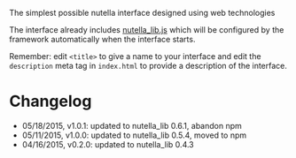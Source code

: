 The simplest possible nutella interface designed using web technologies

The interface already includes [nutella_lib.js](https://github.com/nutella-framework/nutella_lib.js) which will be configured by the framework automatically when the interface starts.

Remember: edit `<title>` to give a name to your interface and edit the `description` meta tag in `index.html` to provide a description of the interface.

# Changelog
- 05/18/2015, v1.0.1: updated to nutella_lib 0.6.1, abandon npm
- 05/11/2015, v1.0.0: updated to nutella_lib 0.5.4, moved to npm
- 04/16/2015, v0.2.0: updated to nutella_lib 0.4.3